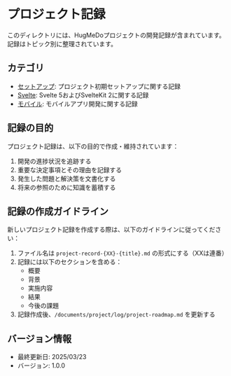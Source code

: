 # プロジェクト記録

このディレクトリには、HugMeDoプロジェクトの開発記録が含まれています。記録はトピック別に整理されています。

## カテゴリ

- [セットアップ](./setup/): プロジェクト初期セットアップに関する記録
- [Svelte](./svelte/): Svelte 5およびSvelteKit 2に関する記録
- [モバイル](./mobile/): モバイルアプリ開発に関する記録

## 記録の目的

プロジェクト記録は、以下の目的で作成・維持されています：

1. 開発の進捗状況を追跡する
2. 重要な決定事項とその理由を記録する
3. 発生した問題と解決策を文書化する
4. 将来の参照のために知識を蓄積する

## 記録の作成ガイドライン

新しいプロジェクト記録を作成する際は、以下のガイドラインに従ってください：

1. ファイル名は `project-record-{XX}-{title}.md` の形式にする（XXは連番）
2. 記録には以下のセクションを含める：
   - 概要
   - 背景
   - 実施内容
   - 結果
   - 今後の課題
3. 記録作成後、`/documents/project/log/project-roadmap.md` を更新する

## バージョン情報
- 最終更新日: 2025/03/23
- バージョン: 1.0.0
